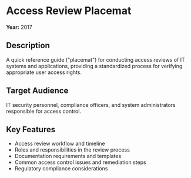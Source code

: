 # Access Review Placemat

**Year:** 2017

## Description
A quick reference guide ("placemat") for conducting access reviews of IT systems and applications, providing a standardized process for verifying appropriate user access rights.

## Target Audience
IT security personnel, compliance officers, and system administrators responsible for access control.

## Key Features
- Access review workflow and timeline
- Roles and responsibilities in the review process
- Documentation requirements and templates
- Common access control issues and remediation steps
- Regulatory compliance considerations